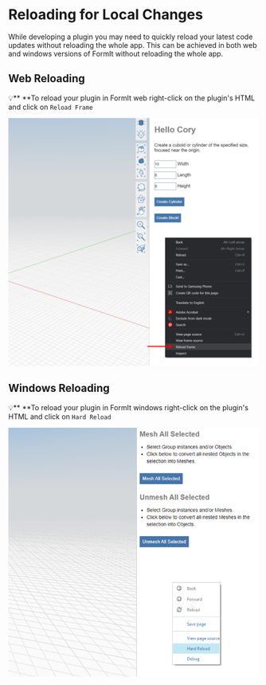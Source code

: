 # Reloading for Local Changes

While developing a plugin you may need to quickly reload your latest code updates without reloading the whole app. This can be achieved in both web and windows versions of FormIt without reloading the whole app.

## Web Reloading

💡** **To reload your plugin in FormIt web right-click on the plugin's HTML and click on `Reload Frame`&#x20;

![](<../../../.gitbook/assets/d11 (1).png>)

## Windows Reloading

💡** **To reload your plugin in FormIt windows right-click on the plugin's HTML and click on `Hard Reload` &#x20;

![](../../../.gitbook/assets/d18.png)

